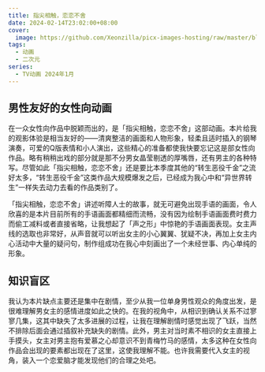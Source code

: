 ```yaml
---
title: 指尖相触，恋恋不舍
date: 2024-02-14T23:02:00+08:00
cover:
  image: https://github.com/Xeonzilla/picx-images-hosting/raw/master/blog/指尖相触_恋恋不舍/92pyjoljj3.avif
tags: 
  - 动画
  - 二次元
series: 
  - TV动画 2024年1月
---
```

## 男性友好的女性向动画
在一众女性向作品中脱颖而出的，是「指尖相触，恋恋不舍」这部动画。本片给我的观影体验是相当友好的——清爽整洁的画面和人物形象，轻柔且适时插入的钢琴演奏，可爱的Q版表情和小人演出，这些精心的准备都使我快要忘记这是部女性向作品。略有稍稍出戏的部分就是那不分男女晶莹剔透的厚嘴唇，还有男主的各种特写。尽管如此「指尖相触，恋恋不舍」还是要比本季度其他的“转生恶役千金”之流好太多，“转生恶役千金”这类作品大规模爆发之后，已经成为我心中和“异世界转生”一样失去动力去看的作品类别了。

「指尖相触，恋恋不舍」讲述听障人士的故事，就无可避免出现手语的画面，令人欣喜的是本片目前所有的手语画面都精细而流畅，没有因为绘制手语画面费时费力而偷工减料或者直接省略，让我想起了「声之形」中惊艳的手语画面表现。女主声线的选取也非常好，从声音就可以听出女主的小心翼翼、犹疑不决，再加上女主内心活动中大量的疑问句，制作组成功在我心中刻画出了一个未经世事、内心单纯的形象。

## 知识盲区
我认为本片缺点主要还是集中在剧情，至少从我一位单身男性观众的角度出发，是很难理解男女主的感情进度如此之快的。在我的视角中，从相识到确认关系不过寥寥几集，这其中缺失了太多进展的过程，让我在理解剧情时感觉出现了飞跃，当然不排除后面会通过插叙补充缺失的剧情。此外，男主对当时素不相识的女主直接上手摸头，女主对男主抱有爱慕之心却意识不到青梅竹马的感情，太多这种在女性向作品会出现的要素都出现在了这里，这使我理解不能。也许我需要代入女主的视角，装入一个恋爱脑才能发现他们的合理之处吧。